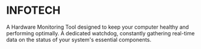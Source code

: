 # INFOTECH
A Hardware Monitoring Tool designed to keep your computer healthy and performing optimally.  A dedicated watchdog, constantly gathering real-time data on the status of your system's essential components.
